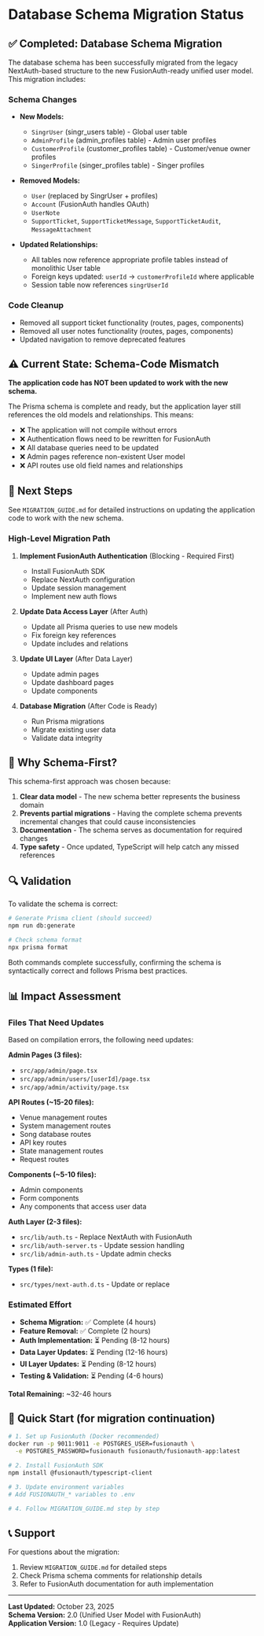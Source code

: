# Database Schema Migration Status

## ✅ Completed: Database Schema Migration

The database schema has been successfully migrated from the legacy NextAuth-based structure to the new FusionAuth-ready unified user model. This migration includes:

### Schema Changes
- **New Models:**
  - `SingrUser` (singr_users table) - Global user table
  - `AdminProfile` (admin_profiles table) - Admin user profiles
  - `CustomerProfile` (customer_profiles table) - Customer/venue owner profiles  
  - `SingerProfile` (singer_profiles table) - Singer profiles

- **Removed Models:**
  - `User` (replaced by SingrUser + profiles)
  - `Account` (FusionAuth handles OAuth)
  - `UserNote`
  - `SupportTicket`, `SupportTicketMessage`, `SupportTicketAudit`, `MessageAttachment`

- **Updated Relationships:**
  - All tables now reference appropriate profile tables instead of monolithic User table
  - Foreign keys updated: `userId` → `customerProfileId` where applicable
  - Session table now references `singrUserId`

### Code Cleanup
- Removed all support ticket functionality (routes, pages, components)
- Removed all user notes functionality (routes, pages, components)
- Updated navigation to remove deprecated features

## ⚠️ Current State: Schema-Code Mismatch

**The application code has NOT been updated to work with the new schema.**

The Prisma schema is complete and ready, but the application layer still references the old models and relationships. This means:

- ❌ The application will not compile without errors
- ❌ Authentication flows need to be rewritten for FusionAuth
- ❌ All database queries need to be updated
- ❌ Admin pages reference non-existent User model
- ❌ API routes use old field names and relationships

## 📖 Next Steps

See `MIGRATION_GUIDE.md` for detailed instructions on updating the application code to work with the new schema.

### High-Level Migration Path

1. **Implement FusionAuth Authentication** (Blocking - Required First)
   - Install FusionAuth SDK
   - Replace NextAuth configuration
   - Update session management
   - Implement new auth flows

2. **Update Data Access Layer** (After Auth)
   - Update all Prisma queries to use new models
   - Fix foreign key references
   - Update includes and relations

3. **Update UI Layer** (After Data Layer)
   - Update admin pages
   - Update dashboard pages
   - Update components

4. **Database Migration** (After Code is Ready)
   - Run Prisma migrations
   - Migrate existing user data
   - Validate data integrity

## 🎯 Why Schema-First?

This schema-first approach was chosen because:

1. **Clear data model** - The new schema better represents the business domain
2. **Prevents partial migrations** - Having the complete schema prevents incremental changes that could cause inconsistencies
3. **Documentation** - The schema serves as documentation for required changes
4. **Type safety** - Once updated, TypeScript will help catch any missed references

## 🔍 Validation

To validate the schema is correct:

```bash
# Generate Prisma client (should succeed)
npm run db:generate

# Check schema format
npx prisma format
```

Both commands complete successfully, confirming the schema is syntactically correct and follows Prisma best practices.

## 📊 Impact Assessment

### Files That Need Updates

Based on compilation errors, the following need updates:

**Admin Pages (3 files):**
- `src/app/admin/page.tsx`
- `src/app/admin/users/[userId]/page.tsx` 
- `src/app/admin/activity/page.tsx`

**API Routes (~15-20 files):**
- Venue management routes
- System management routes
- Song database routes
- API key routes
- State management routes
- Request routes

**Components (~5-10 files):**
- Admin components
- Form components
- Any components that access user data

**Auth Layer (2-3 files):**
- `src/lib/auth.ts` - Replace NextAuth with FusionAuth
- `src/lib/auth-server.ts` - Update session handling
- `src/lib/admin-auth.ts` - Update admin checks

**Types (1 file):**
- `src/types/next-auth.d.ts` - Update or replace

### Estimated Effort

- **Schema Migration:** ✅ Complete (4 hours)
- **Feature Removal:** ✅ Complete (2 hours)
- **Auth Implementation:** ⏳ Pending (8-12 hours)
- **Data Layer Updates:** ⏳ Pending (12-16 hours)
- **UI Layer Updates:** ⏳ Pending (8-12 hours)
- **Testing & Validation:** ⏳ Pending (4-6 hours)

**Total Remaining:** ~32-46 hours

## 🚀 Quick Start (for migration continuation)

```bash
# 1. Set up FusionAuth (Docker recommended)
docker run -p 9011:9011 -e POSTGRES_USER=fusionauth \
  -e POSTGRES_PASSWORD=fusionauth fusionauth/fusionauth-app:latest

# 2. Install FusionAuth SDK
npm install @fusionauth/typescript-client

# 3. Update environment variables
# Add FUSIONAUTH_* variables to .env

# 4. Follow MIGRATION_GUIDE.md step by step
```

## 📞 Support

For questions about the migration:
1. Review `MIGRATION_GUIDE.md` for detailed steps
2. Check Prisma schema comments for relationship details  
3. Refer to FusionAuth documentation for auth implementation

---

**Last Updated:** October 23, 2025  
**Schema Version:** 2.0 (Unified User Model with FusionAuth)  
**Application Version:** 1.0 (Legacy - Requires Update)
